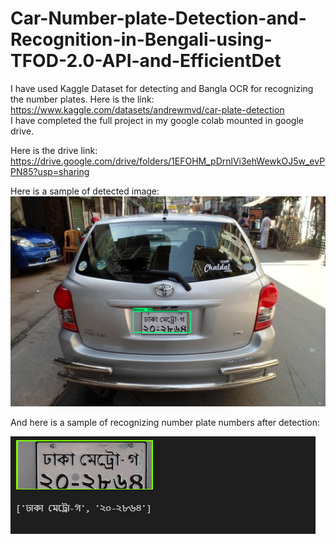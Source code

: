 # Car-Number-plate-Detection-and-Recognition-in-Bengali-using-TFOD-2.0-API-and-EfficientDet

I have used Kaggle Dataset for detecting and Bangla OCR for recognizing the number plates. Here is the link: <br>
https://www.kaggle.com/datasets/andrewmvd/car-plate-detection <br>
I have completed the full project in my google colab mounted in google drive.<br>

Here is the drive link: <br>
https://drive.google.com/drive/folders/1EFOHM_pDrnlVi3ehWewkOJ5w_evPPN85?usp=sharing <br> 

Here is a sample of detected image: <br>
<img src="https://github.com/Abrar-Mustakim/Car-Number-plate-Detection-and-Recognition-in-Bengali-using-TFOD-2.0-API-and-EfficientDet/blob/main/download%20(5).png?raw=true"></img><br>

And here is a sample of recognizing number plate numbers after detection: <br>

<img src="https://github.com/Abrar-Mustakim/Car-Number-plate-Detection-and-Recognition-in-Bengali-using-TFOD-2.0-API-and-EfficientDet/blob/main/bn_np_1.png?raw=true"></img><br>
